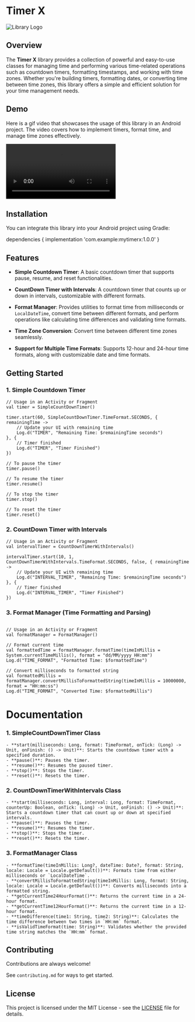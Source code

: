 # Timer X


![Library Logo](assets/timerxlogo.PNG)

## Overview

The **Timer X** library provides a collection of powerful and easy-to-use classes for managing time and performing various time-related operations such as countdown timers, formatting timestamps, and working with time zones. Whether you're building timers, formatting dates, or converting time between time zones, this library offers a simple and efficient solution for your time management needs.

## Demo

Here is a gif video that showcases the usage of this library in an Android project. The video covers how to implement timers, format time, and manage time zones effectively.

![Demo](assets/demo_timer_x.mp4)

## Installation

You can integrate this library into your Android project using Gradle:

dependencies {
implementation 'com.example:mytimerx:1.0.0'
}

## Features

- **Simple Countdown Timer**:
  A basic countdown timer that supports pause, resume, and reset functionalities.

- **CountDown Timer with Intervals**:
  A countdown timer that counts up or down in intervals, customizable with different formats.

- **Format Manager**:
  Provides utilities to format time from milliseconds or `LocalDateTime`, convert time between different formats, and perform operations like calculating time differences and validating time formats.

- **Time Zone Conversion**:
  Convert time between different time zones seamlessly.
- **Support for Multiple Time Formats**: Supports 12-hour and 24-hour time formats, along with customizable date and time formats.



## Getting Started

### **1. Simple Countdown Timer**
```
// Usage in an Activity or Fragment
val timer = SimpleCountDownTimer()

timer.start(60, SimpleCountDownTimer.TimeFormat.SECONDS, { remainingTime ->
    // Update your UI with remaining time
    Log.d("TIMER", "Remaining Time: $remainingTime seconds")
}, {
    // Timer finished
    Log.d("TIMER", "Timer Finished")
})

// To pause the timer
timer.pause()

// To resume the timer
timer.resume()

// To stop the timer
timer.stop()

// To reset the timer
timer.reset()
```

### **2. CountDown Timer with Intervals**
```
// Usage in an Activity or Fragment
val intervalTimer = CountDownTimerWithIntervals()

intervalTimer.start(10, 1, CountDownTimerWithIntervals.TimeFormat.SECONDS, false, { remainingTime ->
    // Update your UI with remaining time
    Log.d("INTERVAL_TIMER", "Remaining Time: $remainingTime seconds")
}, {
    // Timer finished
    Log.d("INTERVAL_TIMER", "Timer Finished")
})
```
### **3. Format Manager (Time Formatting and Parsing)**
```

// Usage in an Activity or Fragment
val formatManager = FormatManager()

// Format current time
val formattedTime = formatManager.formatTime(timeInMillis = System.currentTimeMillis(), format = "dd/MM/yyyy HH:mm")
Log.d("TIME_FORMAT", "Formatted Time: $formattedTime")

// Convert milliseconds to formatted string
val formattedMillis = formatManager.convertMillisToFormattedString(timeInMillis = 10000000, format = "HH:mm:ss")
Log.d("TIME_FORMAT", "Converted Time: $formattedMillis")
```

# Documentation

### 1. SimpleCountDownTimer Class
```
- **start(milliseconds: Long, format: TimeFormat, onTick: (Long) -> Unit, onFinish: () -> Unit)**: Starts the countdown timer with a specified duration.
- **pause()**: Pauses the timer.
- **resume()**: Resumes the paused timer.
- **stop()**: Stops the timer.
- **reset()**: Resets the timer.
```
### 2. CountDownTimerWithIntervals Class
```
- **start(milliseconds: Long, interval: Long, format: TimeFormat, counterUp: Boolean, onTick: (Long) -> Unit, onFinish: () -> Unit)**: Starts a countdown timer that can count up or down at specified intervals.
- **pause()**: Pauses the timer.
- **resume()**: Resumes the timer.
- **stop()**: Stops the timer.
- **reset()**: Resets the timer.
```
### 3. FormatManager Class
```
- **formatTime(timeInMillis: Long?, dateTime: Date?, format: String, locale: Locale = Locale.getDefault())**: Formats time from either milliseconds or `LocalDateTime`.
- **convertMillisToFormattedString(timeInMillis: Long, format: String, locale: Locale = Locale.getDefault())**: Converts milliseconds into a formatted string.
- **getCurrentTime24HourFormat()**: Returns the current time in a 24-hour format.
- **getCurrentTime12HourFormat()**: Returns the current time in a 12-hour format.
- **timeDifference(time1: String, time2: String)**: Calculates the time difference between two times in `HH:mm` format.
- **isValidTimeFormat(time: String)**: Validates whether the provided time string matches the `HH:mm` format.

```

## Contributing

Contributions are always welcome!

See `contributing.md` for ways to get started.


## License

This project is licensed under the MIT License - see the [LICENSE](LICENSE) file for details.